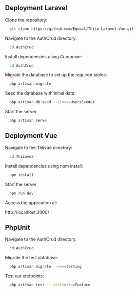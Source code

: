 
## Deployment Laravel

Clone the repository:

```bash
  git clone https://github.com/Equoa1/Thiio-Laravel-Vue.git
```
Navigate to the AuthCrud directory:
```bash
  cd AuthCrud
```
Install dependencies using Composer:
```bash
  cd AuthCrud
```
Migrate the database to set up the required tables:
```bash
  php artisan migrate
```
Seed the database with initial data:
```bash
  php artisan db:seed --class=UsersSeeder
```


Start the server:

```bash
  php artisan serve
```

## Deployment Vue

Navigate to the Thiivue directory:
```bash
  cd Thiiovue
```
Install dependencies using npm install:
```bash
  npm install
```
Start the server
```bash
  npm run dev
```
Access the application at:

http://localhost:3000/

## PhpUnit

Navigate to the AuthCrud directory:
```bash
  cd AuthCrud
```
Migrate the test database:
```bash
  php artisan migrate --env=testing
```
Test our endpoints:
```bash
  php artisan test  --testsuite=Feature
```


